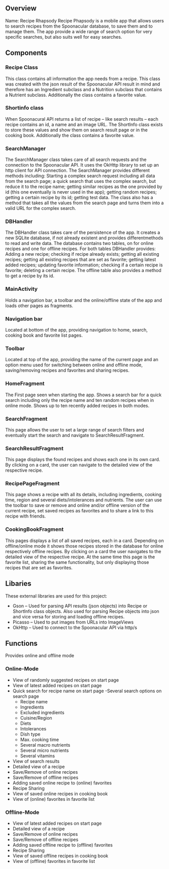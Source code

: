## Overview

  Name: Recipe Rhapsody
  Recipe Phapsody is a mobile app that allows users to search recipes from the Spoonacular database, to save them and to manage them. 
  The app provide a wide range of search option for very specific searches, but also suits well for easy searches.

## Components
 ### Recipe Class
This class contains all information the app needs from a recipe. This class was created with the json result of the Spoonacular API result in mind and therefore 
has an Ingredient subclass and a Nutrition subclass that contains a Nutrient subclass. Additionally the class contains a favorite value.

  ### Shortinfo class
When Spoonacural API returns a list of recipe – like search results – each recipe contains an id, a name and an image URL. 
The ShortInfo class exists to store these values and show them on search result page or in the cooking book. Additionally the class contains a favorite value. 
    
  ### SearchManager
The SearchManager class takes care of all search requests and the connection to the Spoonacular API. It uses the OkHttp library to set up an 
http client for API connection. The SearchManager provides different methods including: Starting a complex search request including all data from the search page; 
a quick search that uses the complex search, but reduce it to the recipe name; getting similar recipes as the one provided by id (this one eventually is never used 
in the app); getting random recipes; getting a certain recipe by its id; getting test data. 
The class also has a method that takes all the values from the search page and turns them into a valid URL for the complex search.
    
 ### DBHandler
The DBHandler class takes care of the persistence of the app. It creates a new SQLite database, 
if not already existent and provides differentmethods to read and write data.
The database contains two tables, on for online recipes and one for offline recipes. 
For both tables DBHandler provides: Adding a new recipe; checking if recipe already exists; getting all existing recipes; getting all existing recipes that 
are set as favorite; getting latest added recipes; updating favorite information; checking if a certain recipe is favorite; deleting a certain recipe. 
The offline table also provides a method to get a recipe by its id.
    
  ### MainActivity
Holds a navigation bar, a toolbar and the online/offline state of the app and loads other pages as fragments.
    
  ### Navigation bar
Located at bottom of the app, providing navigation to home, search, cooking book and favorite list pages.
    
  ### Toolbar
Located at top of the app, providing the name of the current page and an option menu used for switching between online and offline mode, saving/removing 
recipes and favorites and sharing recipes.
    
  ### HomeFragment
The First page seen when starting the app. Shows a search bar for a quick search including only the recipe name and ten random recipes when in online mode. 
Shows up to ten recently added recipes in both modes.
    
  ### SearchFragment
This page allows the user to set a large range of search filters and eventually start the search and navigate to SearchResultFragment.
    
  ### SearchResultFragment
This page displays the found recipes and shows each one in its own card.
By clicking on a card, the user can navigate to the detailed view of the respective recipe.
    
  ### RecipePageFragment
This page shows a recipe with all its details, including ingredients, cooking time, region and several diets/intolerances and nutrients. 
The user can use the toolbar to save or remove and online and/or offline version of the current recipe, set saved recipes as favorites and to share a link 
to this recipe with friends.
    
  ### CookingBookFragment
This pages displays a list of all saved recipes, each in a card. Depending on offline/online mode it shows those recipes stored in the database for online 
respectively offline recipes.
By clicking on a card the user navigates to the detailed view of the respective recipe.
At the same time this page is the favorite list, sharing the same functionality, but only displaying those recipes that are set as favorites.

## Libaries
These external libraries are used for this project:
  - Gson – Used for parsing API results (json objects) into Recipe or ShortInfo class objects.
      Also used for parsing Recipe objects into json and vice versa for storing and loading offline recipes.
  - Picasso – Used to put images from URLs into ImageViews
  - OkHttp – Used to connect to the Spoonacular API via http/s

## Functions
Provides online and offline mode
  
### Online-Mode
- View of randomly suggested recipes on start page
- View of latest added recipes on start page
- Quick search for recipe name on start page
	-Several search options on search page
	+ Recipe name
	+ Ingredients
	+ Excluded ingredients
	+ Cuisine/Region
	+ Diets
	+ Intolerances
	+ Dish type
	+ Max. cooking time
	+ Several macro nutrients
	+ Several micro nutrients
	+ Several vitamins
- View of search results
- Detailed view of a recipe
- Save/Remove of online recipes 
- Save/Remove of offline recipes
- Adding saved online recipe to (online) favorites
- Recipe Sharing
- View of saved online recipes in cooking book
- View of (online) favorites in favorite list

### Offline-Mode
- View of latest added recipes on start page 
- Detailed view of a recipe
- Save/Remove of online recipes 
- Save/Remove of offline recipes
- Adding saved offline recipe to (offline) favorites
- Recipe Sharing
- View of saved offline recipes in cooking book
- View of (offline) favorites in favorite list


